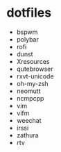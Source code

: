 # dotfiles 
- bspwm
- polybar
- rofi
- dunst
- Xresources
- qutebrowser
- rxvt-unicode
- oh-my-zsh
- neomutt
- ncmpcpp
- vim
- vifm
- weechat
- irssi
- zathura
- rtv

